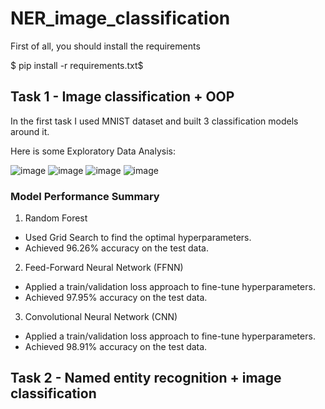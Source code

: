 # NER_image_classification
First of all, you should install the requirements

   $ pip install -r requirements.txt$

## Task 1 - Image classification + OOP
In the first task I used MNIST dataset and built 3 classification models around it.

Here is some Exploratory Data Analysis:

![image](https://github.com/user-attachments/assets/7b3b17ba-2a70-47de-8b9e-5fd0d4ccff2f)
![image](https://github.com/user-attachments/assets/c0d114c0-01a2-47e5-bb45-c089f80f3052)
![image](https://github.com/user-attachments/assets/6d9a6cc0-0e0f-42b9-8e08-c155bcd654ad)
![image](https://github.com/user-attachments/assets/f79f71af-dc74-43ff-803a-b1ed4e9ca250)

### Model Performance Summary

1. Random Forest
   
- Used Grid Search to find the optimal hyperparameters.
- Achieved 96.26% accuracy on the test data.

2. Feed-Forward Neural Network (FFNN)

- Applied a train/validation loss approach to fine-tune hyperparameters.
- Achieved 97.95% accuracy on the test data.

3. Convolutional Neural Network (CNN)

- Applied a train/validation loss approach to fine-tune hyperparameters.
- Achieved 98.91% accuracy on the test data.

## Task 2 - Named entity recognition + image classification 
   
   
